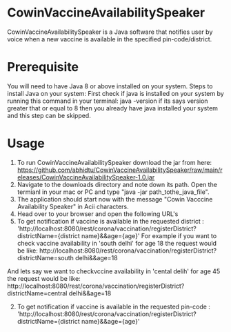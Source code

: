 # CowinVaccineAvailabilitySpeaker
CowinVaccineAvailabilitySpeaker is a Java software that notifies user by voice when a new vaccine is available in the specified pin-code/district.

# Prerequisite
You will need to have Java 8 or above installed on your system.
Steps to install Java on your system:
First check if java is installed on your system by running this command in your terminal: java -version if its says version greater that or equal to 8 then you already have java installed your system and this step can be skipped.

# Usage
1. To run CowinVaccineAvailabilitySpeaker download the jar from here:   https://github.com/abhidtu/CowinVaccineAvailabilitySpeaker/raw/main/releases/CowinVaccineAvailabilitySpeaker-1.0.jar
2. Navigate to the downloads directory and note down its path. Open the termianl in your mac or PC and type "java -jar path_tothe_java_file".
3. The application should start now with the message "Cowin Vacccine Availability Speaker" in Acii characters.
4. Head over to your browser and open the following URL's
 1. To get notification if vaccine is available in the requested district : 'http://localhost:8080/rest/corona/vaccination/registerDistrict?districtName={district name}&&age={age}'
 For example if you want to check vaccine availability in 'south delhi' for age 18 the request would be like: http://localhost:8080/rest/corona/vaccination/registerDistrict?districtName=south delhi&&age=18
 
And lets say we want to checkvccine availability in 'cental delih' for age 45 the request would be like: http://localhost:8080/rest/corona/vaccination/registerDistrict?districtName=central delhi&&age=18

2. To get notification if vaccine is available in the requested pin-code : 'http://localhost:8080/rest/corona/vaccination/registerDistrict?districtName={district name}&&age={age}'
